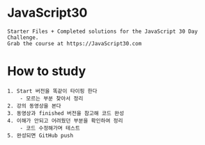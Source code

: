 # JavaScript30
	Starter Files + Completed solutions for the JavaScript 30 Day Challenge.
	Grab the course at https://JavaScript30.com

# How to study
	1. Start 버전을 똑같이 타이핑 한다 
		- 모르는 부분 찾아서 정리
	2. 강의 동영상을 본다
	3. 동영상과 finished 버전을 참고해 코드 완성
	4. 이해가 안되고 어려웠던 부분을 확인하여 정리
		- 코드 수정해가며 테스트
	5. 완성되면 GitHub push

